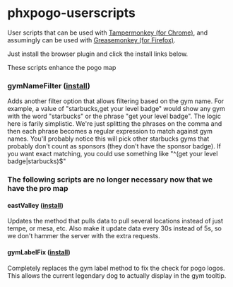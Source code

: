 # phxpogo-userscripts

User scripts that can be used with [Tampermonkey (for Chrome)](https://chrome.google.com/webstore/detail/tampermonkey/dhdgffkkebhmkfjojejmpbldmpobfkfo?hl=en), and assumingly can be used with [Greasemonkey (for Firefox)](https://addons.mozilla.org/en-US/firefox/addon/greasemonkey/).

Just install the browser plugin and click the install links below.

These scripts enhance the pogo map

### gymNameFilter ([install](https://github.com/ammmze/phxpogo-userscripts/raw/master/gymNameFilter.user.js))

Adds another filter option that allows filtering based on the gym name. For example, a value of "starbucks,get your level badge" would show any gym with the word "starbucks" or the phrase "get your level badge". The logic here is farily simplistic. We're just splitting the phrases on the comma and then each phrase becomes a regular expression to match against gym names. You'll probably notice this will pick other starbucks gyms that probably don't count as sponsors (they don't have the sponsor badge). If you want exact matching, you could use something like "^(get your level badge|starbucks)$"

### The following scripts are no longer necessary now that we have the pro map

#### eastValley ([install](https://github.com/ammmze/phxpogo-userscripts/raw/master/eastValley.user.js))

Updates the method that pulls data to pull several locations instead of just tempe, or mesa, etc. Also make it update data every 30s instead of 5s, so we don't hammer the server with the extra requests.

#### gymLabelFix ([install](https://github.com/ammmze/phxpogo-userscripts/raw/master/gymLabelFix.user.js))

Completely replaces the gym label method to fix the check for pogo logos. This allows the current legendary dog to actually display in the gym tooltip.

